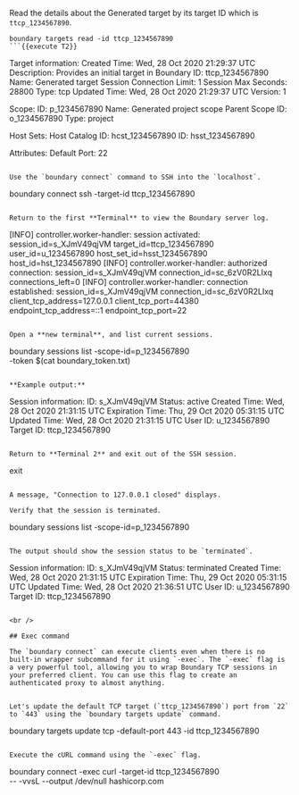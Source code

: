 Read the details about the Generated target by its target ID which is `ttcp_1234567890`.

```
boundary targets read -id ttcp_1234567890
```{{execute T2}}

```
Target information:
  Created Time:               Wed, 28 Oct 2020 21:29:37 UTC
  Description:                Provides an initial target in Boundary
  ID:                         ttcp_1234567890
  Name:                       Generated target
  Session Connection Limit:   1
  Session Max Seconds:        28800
  Type:                       tcp
  Updated Time:               Wed, 28 Oct 2020 21:29:37 UTC
  Version:                    1

  Scope:
    ID:                       p_1234567890
    Name:                     Generated project scope
    Parent Scope ID:          o_1234567890
    Type:                     project

  Host Sets:
    Host Catalog ID:          hcst_1234567890
    ID:                       hsst_1234567890

  Attributes:
    Default Port:             22
```

Use the `boundary connect` command to SSH into the `localhost`.

```
boundary connect ssh -target-id ttcp_1234567890
```{{execute T2}}

Return to the first **Terminal** to view the Boundary server log.

```
[INFO]  controller.worker-handler: session activated: session_id=s_XJmV49qjVM target_id=ttcp_1234567890 user_id=u_1234567890 host_set_id=hsst_1234567890 host_id=hst_1234567890
[INFO]  controller.worker-handler: authorized connection: session_id=s_XJmV49qjVM connection_id=sc_6zV0R2LIxq connections_left=0
[INFO]  controller.worker-handler: connection established: session_id=s_XJmV49qjVM connection_id=sc_6zV0R2LIxq client_tcp_address=127.0.0.1 client_tcp_port=44380 endpoint_tcp_address=::1 endpoint_tcp_port=22
```

Open a **new terminal**, and list current sessions.

```
boundary sessions list -scope-id=p_1234567890 \
    -token $(cat boundary_token.txt)
```{{execute T3}}

**Example output:**

```
Session information:
  ID:                 s_XJmV49qjVM
    Status:           active
    Created Time:     Wed, 28 Oct 2020 21:31:15 UTC
    Expiration Time:  Thu, 29 Oct 2020 05:31:15 UTC
    Updated Time:     Wed, 28 Oct 2020 21:31:15 UTC
    User ID:          u_1234567890
    Target ID:        ttcp_1234567890
```

Return to **Terminal 2** and exit out of the SSH session.

```
exit
```{{execute T2}}

A message, "Connection to 127.0.0.1 closed" displays.

Verify that the session is terminated.

```
boundary sessions list -scope-id=p_1234567890
```{{execute T2}}

The output should show the session status to be `terminated`.

```
Session information:
  ID:                 s_XJmV49qjVM
    Status:           terminated
    Created Time:     Wed, 28 Oct 2020 21:31:15 UTC
    Expiration Time:  Thu, 29 Oct 2020 05:31:15 UTC
    Updated Time:     Wed, 28 Oct 2020 21:36:51 UTC
    User ID:          u_1234567890
    Target ID:        ttcp_1234567890
```

<br />

## Exec command

The `boundary connect` can execute clients even when there is no built-in wrapper subcommand for it using `-exec`. The `-exec` flag is a very powerful tool, allowing you to wrap Boundary TCP sessions in your preferred client. You can use this flag to create an authenticated proxy to almost anything.


Let's update the default TCP target (`ttcp_1234567890`) port from `22` to `443` using the `boundary targets update` command.

```
boundary targets update tcp -default-port 443 -id ttcp_1234567890
```{{execute T2}}

Execute the cURL command using the `-exec` flag.

```
boundary connect -exec curl -target-id ttcp_1234567890 \
     -- -vvsL --output /dev/null hashicorp.com
```{{execute T2}}
